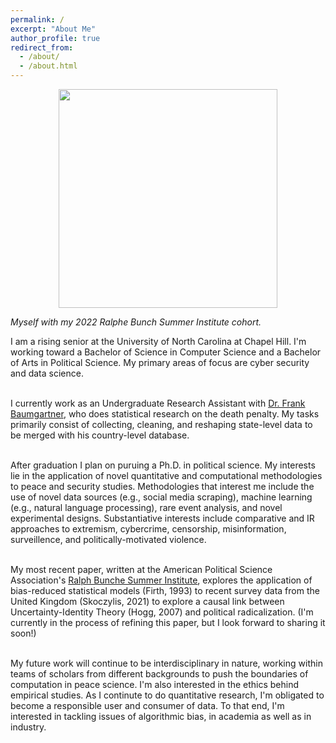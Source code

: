 ```yaml
---
permalink: /
excerpt: "About Me"
author_profile: true
redirect_from: 
  - /about/
  - /about.html
---
```


<center><img src="../images/RBSI_2022.jpg" width="350"/></center>

*Myself with my 2022 Ralphe Bunch Summer Institute cohort.*

I am a rising senior at the University of North Carolina at Chapel Hill. I'm working toward a Bachelor of Science in Computer Science and a Bachelor of Arts in Political Science. My primary areas of focus are cyber security and data science. <br> <br>

I currently work as an Undergraduate Research Assistant with [Dr. Frank Baumgartner](https://fbaum.unc.edu/), who does statistical research on the death penalty. My tasks primarily consist of collecting, cleaning, and reshaping state-level data to be merged with his country-level database. <br> <br>

After graduation I plan on puruing a Ph.D. in political science. My interests lie in the application of novel quantitative and computational methodologies to peace and security studies. Methodologies that interest me include the use of novel data sources (e.g., social media scraping), machine learning (e.g., natural language processing), rare event analysis, and novel experimental designs. Substantiative interests include comparative and IR approaches to extremism, cybercrime, censorship, misinformation, surveillence, and politically-motivated violence.<br><br> 

My most recent paper, written at the American Political Science Association's [Ralph Bunche Summer Institute](https://www.apsanet.org/DIVERSITY/Ralph-Bunche-Summer-Institute/Current-RBSI-Scholars), explores the application of bias-reduced statistical models (Firth, 1993) to recent survey data from the United Kingdom (Skoczylis, 2021) to explore a causal link between Uncertainty-Identity Theory (Hogg, 2007) and political radicalization. (I'm currently in the process of refining this paper, but I look forward to sharing it soon!)<br> <br>

My future work will continue to be interdisciplinary in nature, working within teams of scholars from different backgrounds to push the boundaries of computation in peace science. I'm also interested in the ethics behind empirical studies. As I continute to do quantitative research, I'm obligated to become a responsible user and consumer of data. To that end, I'm interested in tackling issues of algorithmic bias, in academia as well as in industry.
